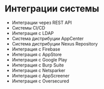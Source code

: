 # Интеграции системы

* Интеграции через REST API
* Системы CI/CD
* Интеграция с LDAP
* Система дистрибуции AppCenter
* Система дистрибуции Nexus Repository
* Интеграция с Firebase
* Интеграция с AppStore
* Интеграция с Google Play
* Интеграция c Burp Suite
* Интеграция с Netsparker
* Интеграция с AppScreener
* Интеграция с Oversecured